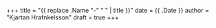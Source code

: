 +++
title = "{{ replace .Name "-" " " | title }}"
date = {{ .Date }}
author = "Kjartan Hrafnkelsson"
draft = true
+++